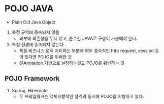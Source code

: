 # POJO JAVA
- Plain Old Java Object

1. 특정 규약에 종속되지 않음
    - 외부에 의존성을 두지 않고, 순수한 JAVA로 구성이 가능해야 한다.
2. 특정 환경에 종속되지 않는다.
    - 특정 비즈니스 로직 처리하는 부분에 외부 종속적인 http request, session 등이 있다면 POJO를 위배한 것
    - @Anotation 기반으로 설정하는것도 POJO를 위반하는 것

## POJO Framework
1. Spring, Hibernate
    - 두 프레임워크는 객체지향적인 설계와 동시에 POJO를 지향하고 있다.
